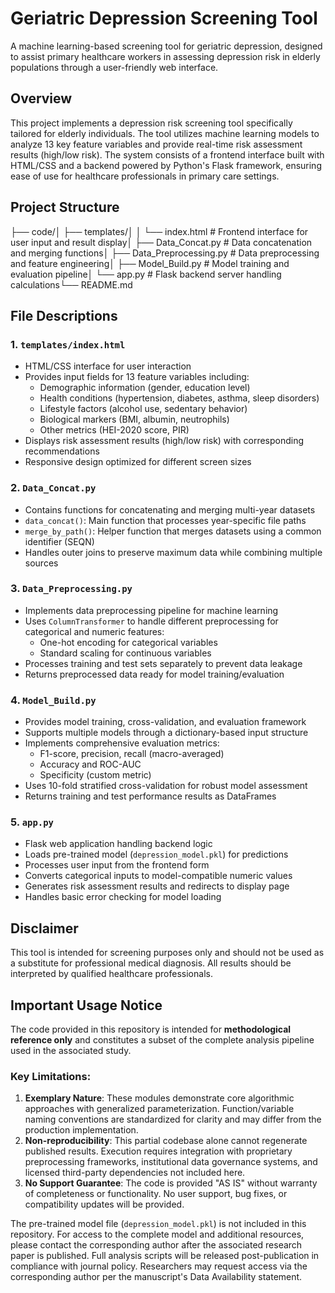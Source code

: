 # Geriatric Depression Screening Tool

A machine learning-based screening tool for geriatric depression, designed to assist primary healthcare workers in assessing depression risk in elderly populations through a user-friendly web interface.

## Overview

This project implements a depression risk screening tool specifically tailored for elderly individuals. The tool utilizes machine learning models to analyze 13 key feature variables and provide real-time risk assessment results (high/low risk). The system consists of a frontend interface built with HTML/CSS and a backend powered by Python's Flask framework, ensuring ease of use for healthcare professionals in primary care settings.

## Project Structure

├── code/│ ├── templates/│ │ └── index.html # Frontend interface for user input and result display│ ├── Data_Concat.py # Data concatenation and merging functions│ ├── Data_Preprocessing.py # Data preprocessing and feature engineering│ ├── Model_Build.py # Model training and evaluation pipeline│ └── app.py # Flask backend server handling calculations└── README.md


## File Descriptions

### 1. `templates/index.html`
- HTML/CSS interface for user interaction
- Provides input fields for 13 feature variables including:
  - Demographic information (gender, education level)
  - Health conditions (hypertension, diabetes, asthma, sleep disorders)
  - Lifestyle factors (alcohol use, sedentary behavior)
  - Biological markers (BMI, albumin, neutrophils)
  - Other metrics (HEI-2020 score, PIR)
- Displays risk assessment results (high/low risk) with corresponding recommendations
- Responsive design optimized for different screen sizes

### 2. `Data_Concat.py`
- Contains functions for concatenating and merging multi-year datasets
- `data_concat()`: Main function that processes year-specific file paths
- `merge_by_path()`: Helper function that merges datasets using a common identifier (SEQN)
- Handles outer joins to preserve maximum data while combining multiple sources

### 3. `Data_Preprocessing.py`
- Implements data preprocessing pipeline for machine learning
- Uses `ColumnTransformer` to handle different preprocessing for categorical and numeric features:
  - One-hot encoding for categorical variables
  - Standard scaling for continuous variables
- Processes training and test sets separately to prevent data leakage
- Returns preprocessed data ready for model training/evaluation

### 4. `Model_Build.py`
- Provides model training, cross-validation, and evaluation framework
- Supports multiple models through a dictionary-based input structure
- Implements comprehensive evaluation metrics:
  - F1-score, precision, recall (macro-averaged)
  - Accuracy and ROC-AUC
  - Specificity (custom metric)
- Uses 10-fold stratified cross-validation for robust model assessment
- Returns training and test performance results as DataFrames

### 5. `app.py`
- Flask web application handling backend logic
- Loads pre-trained model (`depression_model.pkl`) for predictions
- Processes user input from the frontend form
- Converts categorical inputs to model-compatible numeric values
- Generates risk assessment results and redirects to display page
- Handles basic error checking for model loading

## Disclaimer

This tool is intended for screening purposes only and should not be used as a substitute for professional medical diagnosis. All results should be interpreted by qualified healthcare professionals.

## Important Usage Notice  
The code provided in this repository is intended for **methodological reference only** and constitutes a subset of the complete analysis pipeline used in the associated study.  

### Key Limitations:  
1.  **Exemplary Nature**: These modules demonstrate core algorithmic approaches with generalized parameterization. Function/variable naming conventions are standardized for clarity and may differ from the production implementation.  
2.  **Non-reproducibility**: This partial codebase alone cannot regenerate published results. Execution requires integration with proprietary preprocessing frameworks, institutional data governance systems, and licensed third-party dependencies not included here.  
3.  **No Support Guarantee**: The code is provided "AS IS" without warranty of completeness or functionality. No user support, bug fixes, or compatibility updates will be provided.  

The pre-trained model file (`depression_model.pkl`) is not included in this repository. For access to the complete model and additional resources, please contact the corresponding author after the associated research paper is published. Full analysis scripts will be released post-publication in compliance with journal policy. Researchers may request access via the corresponding author per the manuscript's Data Availability statement.  